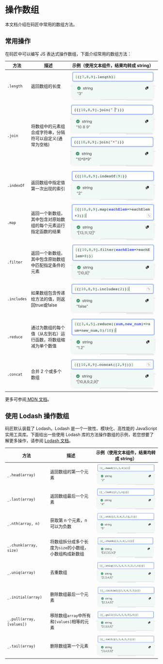 # 操作数组

本文档介绍在码匠中常用的数组方法。

## 常用操作

在码匠中可以编写 JS 表达式操作数组，下面介绍常用的数组方法：

|**方法**|**描述**|**示例（使用文本组件，结果均转成 string）**|
| ------| ----------------------------------------------------------------| --------------------------------------------------------------------------------------|
|​`.length`​|返回数组的长度|​![](assets/1-20231002175923-7btb664.png)​|
|​`.join`​|将数组中的元素组合成字符串，分隔符可以自定义(通常为空格)|​![](assets/2-20231002175923-u6uckpg.png)​![](assets/3-20231002175924-7x6cmh9.png)​|
|​`.indexOf`​|返回数组中指定值第一次出现的索引|​![](assets/4-20231002175923-c2og0m6.png)​|
|​`.map`​|返回一个新数组，其中包含对原始数组的每个元素运行指定函数的结果|​![](assets/5-20231002175923-aask5us.png)​|
|​`.filter`​|返回一个新数组，其中包含原始数组中匹配指定条件的元素|​![](assets/6-20231002175923-ewf62np.png)​|
|​`.includes`​|如果数组包含传递给方法的值，则返回true或false|​![](assets/7-20231002175923-cilpqwl.png)​|
|​`.reduce`​|通过为数组的每个值（从左到右）运行函数，将数组缩减为单个数值|​![](assets/8-20231002175923-qa0kg6r.png)​|
|​`.concat`​|合并 2 个或多个数组|​![](assets/9-20231002175924-a1opaaa.png)​|

更多可参阅[ MDN 文档](https://developer.mozilla.org/zh-CN/docs/Web/JavaScript/Reference/Global_Objects/Array#%E5%B8%B8%E8%A7%81%E6%93%8D%E4%BD%9C)。

## 使用 Lodash 操作数组

码匠默认装载了 Lodash。Lodash 是一个一致性、模块化、高性能的 JavaScript 实用工具库。下面给出一些使用 Lodash 库的方法操作数组的示例，若您想要了解更多操作，请参阅 [Lodash 文档](https://www.lodashjs.com/)。

|**方法**|**描述**|**示例（使用文本组件，结果均转成 string）**|
| ------| ----------------------------------------------------| ----------------------------------------------|
|​`_.head(array)`​|返回数组的第一个元素|​![](assets/10-20231002175923-mwv71ve.png)​|
|​`_.last(array)`​|返回数组最后一个元素|​![](assets/11-20231002175923-xg5s4hu.png)​|
|​`_.nth(array, n)`​|获取第 n 个元素，n 可以为负数|​![](assets/12-20231002175924-7txjsda.png)​|
|​`_.chunk(array, size)`​|将数组拆分成多个长度为`size`​的小数组，小数组构成新数组|​![](assets/13-20231002175924-itgeldh.png)​|
|​`_.uniq(array)`​|去重数组|​![](assets/14-20231002175924-wmapwqw.png)​|
|​`_.initial(array)`​|删除数组最后一个元素|​![](assets/16-20231002175923-h2p5s86.png)​|
|​`_.pull(array, [values])`​|移除数组`array`​中所有和`[values]`​相等的元素|​![](assets/17-20231002175924-skt6i4q.png)​|
|​`_.tail(array)`​|删除数组第一个元素|​![](assets/18-20231002175923-341whok.png)​|
